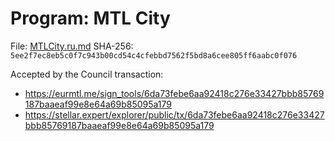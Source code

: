 # Program: MTL City

File: [MTLCity.ru.md](MTLCity.ru.md)
SHA-256: `5ee2f7ec8eb5c0f7c943b00cd54c4cfebbd7562f5bd8a6cee805ff6aabc0f076`

Accepted by the Council transaction:
* https://eurmtl.me/sign_tools/6da73febe6aa92418c276e33427bbb85769187baaeaf99e8e64a69b85095a179
* https://stellar.expert/explorer/public/tx/6da73febe6aa92418c276e33427bbb85769187baaeaf99e8e64a69b85095a179
